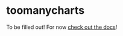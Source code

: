 # toomanycharts

To be filled out! For now [check out the docs](https://danteasc4.github.io/toomanycharts/)!

